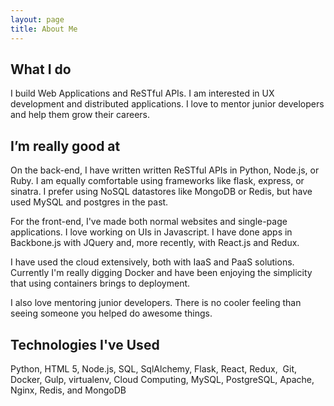 ```yaml
---
layout: page
title: About Me
---
```


## What I do

I build Web Applications and ReSTful APIs.  I am interested in UX development and distributed applications.  I love to mentor junior developers and help them grow their careers.

## I’m really good at

On the back-end, I have written written ReSTful APIs in Python, Node.js, or Ruby.  I am equally comfortable using frameworks like flask, express, or sinatra.  I prefer using NoSQL datastores like MongoDB or Redis, but have used MySQL and postgres in the past.  

For the front-end, I've made both normal websites and single-page applications.  I love working on UIs in Javascript.  I have done apps in Backbone.js with JQuery and, more recently, with React.js and Redux.

I have used the cloud extensively, both with IaaS and PaaS solutions.  Currently I'm really digging Docker and have been enjoying the simplicity that using containers brings to deployment.

I also love mentoring junior developers.  There is no cooler feeling than seeing someone you helped do awesome things.

## Technologies I've Used

Python, HTML 5, Node.js, SQL, SqlAlchemy, Flask, React, Redux,  Git, Docker, Gulp, virtualenv, Cloud Computing, MySQL, PostgreSQL, Apache, Nginx, Redis, and MongoDB

